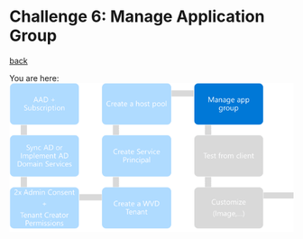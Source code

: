 # Challenge 6: Manage Application Group

[back](../README.md)  
  
You are here:  
![Setup Flow](SetupFlow6.png)  